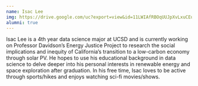 ```yaml
---
name: Isac Lee
img: https://drive.google.com/uc?export=view&id=11LWIAfRBOqUUJpXvLxuCEunGfZJl55x1
alumni: true
---
```



Isac Lee is a 4th year data science major at UCSD and is currently working on Professor Davidson’s Energy Justice Project to research the social implications and inequity of California’s transition to a low-carbon economy through solar PV. He hopes to use his educational background in data science to delve deeper into his personal interests in renewable energy and space exploration after graduation. In his free time, Isac loves to be active through sports/hikes and enjoys watching sci-fi movies/shows.

